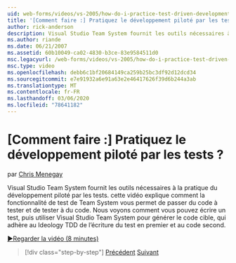 ```yaml
---
uid: web-forms/videos/vs-2005/how-do-i-practice-test-driven-development
title: '[Comment faire :] Pratiquez le développement piloté par les tests ? | Microsoft Docs'
author: rick-anderson
description: Visual Studio Team System fournit les outils nécessaires à la pratique du développement piloté par les tests. cette vidéo explique comment la fonctionnalité de test de Team System a...
ms.author: riande
ms.date: 06/21/2007
ms.assetid: 60b10049-ca02-4830-b3ce-83e9584511d0
msc.legacyurl: /web-forms/videos/vs-2005/how-do-i-practice-test-driven-development
msc.type: video
ms.openlocfilehash: debb6c1bf20684149ca259b25bc3df92d12dcd34
ms.sourcegitcommit: e7e91932a6e91a63e2e46417626f39d6b244a3ab
ms.translationtype: MT
ms.contentlocale: fr-FR
ms.lasthandoff: 03/06/2020
ms.locfileid: "78641182"
---
```

# <a name="how-do-i-practice-test-driven-development"></a>[Comment faire :] Pratiquez le développement piloté par les tests ?

par [Chris Menegay](https://twitter.com/CMenegay)

Visual Studio Team System fournit les outils nécessaires à la pratique du développement piloté par les tests. cette vidéo explique comment la fonctionnalité de test de Team System vous permet de passer du code à tester et de tester à du code. Nous voyons comment vous pouvez écrire un test, puis utiliser Visual Studio Team System pour générer le code cible, qui adhère au Ideology TDD de l’écriture du test en premier et au code second.

[&#9654;Regarder la vidéo (8 minutes)](https://channel9.msdn.com/Blogs/ASP-NET-Site-Videos/how-do-i-practice-test-driven-development)

> [!div class="step-by-step"]
> [Précédent](how-do-i-write-code-more-quickly-with-unit-tests.md)
> [Suivant](how-do-i-load-test-a-web-application.md)
